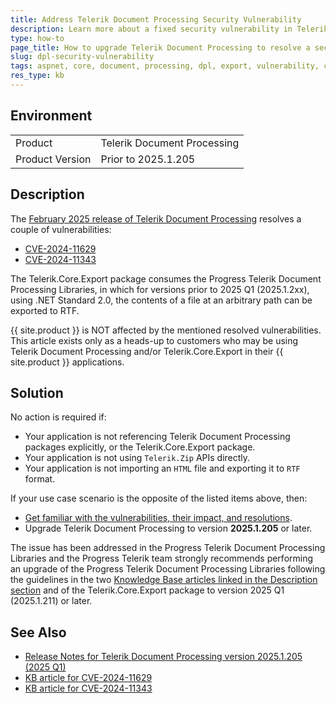 ```yaml
---
title: Address Telerik Document Processing Security Vulnerability
description: Learn more about a fixed security vulnerability in Telerik Document Processing
type: how-to
page_title: How to upgrade Telerik Document Processing to resolve a security vulnerability
slug: dpl-security-vulnerability
tags: aspnet, core, document, processing, dpl, export, vulnerability, cve
res_type: kb
---
```


## Environment

<table>
 <tr>
  <td>Product</td>
  <td>Telerik Document Processing</td>
 </tr>
 <tr>
  <td>Product Version</td>
  <td>Prior to 2025.1.205</td>
 </tr>
</table>

## Description

The [February 2025 release of Telerik Document Processing](https://docs.telerik.com/devtools/document-processing/release-notes/2025/release-notes-2025-1-205) resolves a couple of vulnerabilities:

* [CVE-2024-11629](https://docs.telerik.com/devtools/document-processing/knowledge-base/kb-security-rtf-filecontent-export-cve-2024-11629)
* [CVE-2024-11343](https://docs.telerik.com/devtools/document-processing/knowledge-base/kb-security-path-traversal-cve-2024-11343)

The Telerik.Core.Export package consumes the Progress Telerik Document Processing Libraries, in which for versions prior to 2025 Q1 (2025.1.2xx), using .NET Standard 2.0, the contents of a file at an arbitrary path can be exported to RTF.

{{ site.product }} is NOT affected by the mentioned resolved vulnerabilities. This article exists only as a heads-up to customers who may be using Telerik Document Processing and/or Telerik.Core.Export in their {{ site.product }} applications.

## Solution

No action is required if:

* Your application is not referencing Telerik Document Processing packages explicitly, or the Telerik.Core.Export package.
* Your application is not using `Telerik.Zip` APIs directly.
* Your application is not importing an `HTML` file and exporting it to `RTF` format.

If your use case scenario is the opposite of the listed items above, then:

* [Get familiar with the vulnerabilities, their impact, and resolutions](#description).
* Upgrade Telerik Document Processing to version **2025.1.205** or later.

The issue has been addressed in the Progress Telerik Document Processing Libraries and the Progress Telerik team strongly recommends performing an upgrade of the Progress Telerik Document Processing Libraries following the guidelines in the two [Knowledge Base articles linked in the Description section](#description) and of the Telerik.Core.Export package to version 2025 Q1 (2025.1.211) or later. 

## See Also

* [Release Notes for Telerik Document Processing version 2025.1.205 (2025 Q1)](https://docs.telerik.com/devtools/document-processing/release-notes/2025/release-notes-2025-1-205)
* [KB article for CVE-2024-11629](https://docs.telerik.com/devtools/document-processing/knowledge-base/kb-security-rtf-filecontent-export-cve-2024-11629)
* [KB article for CVE-2024-11343](https://docs.telerik.com/devtools/document-processing/knowledge-base/kb-security-path-traversal-cve-2024-11343)

